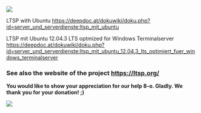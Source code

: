 <img src="https://git.osit.cc/public-projects/ltsp/-/raw/master/ltsp-logo.jpg">

LTSP with Ubuntu https://deepdoc.at/dokuwiki/doku.php?id=server_und_serverdienste:ltsp_mit_ubuntu

LTSP mit Ubuntu 12.04.3 LTS optmized for Windows Terminalserver https://deepdoc.at/dokuwiki/doku.php?id=server_und_serverdienste:ltsp_mit_ubuntu_12.04.3_lts_optimiert_fuer_windows_terminalserver

### See also the website of the project https://ltsp.org/

**You would like to show your appreciation for our help 8-o. Gladly. We thank you for your donation! ;)**

<a href="https://www.paypal.com/donate/?hosted_button_id=JTFYJYVH37MNE">
  <img src="https://www.paypalobjects.com/en_US/i/btn/btn_donate_LG.gif">
</a>
